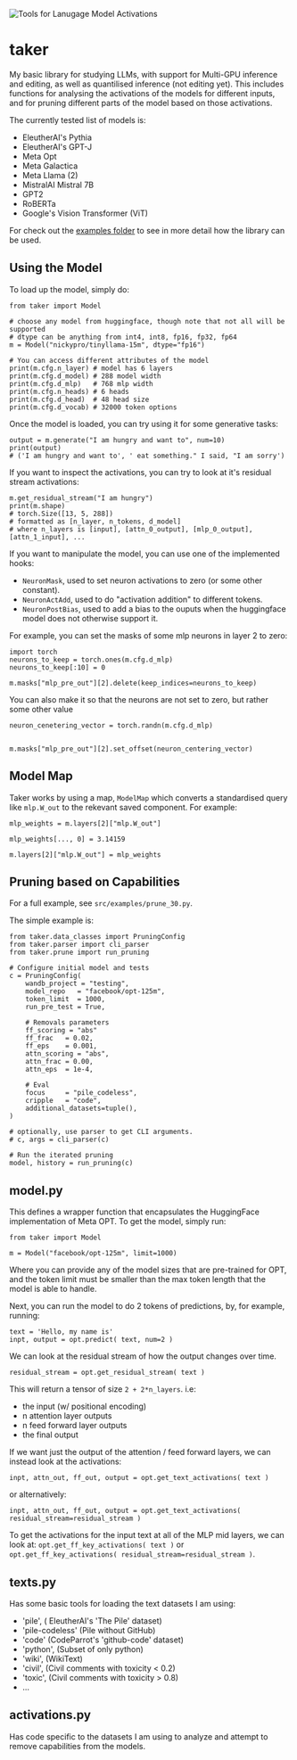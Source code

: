 ![Tools for Lanugage Model Activations](https://github.com/nickypro/taker)

# taker

My basic library for studying LLMs, with support for Multi-GPU inference and
editing, as well as quantilised inference (not editing yet).
This includes functions for analysing the activations of the models for
different inputs, and for pruning different parts of the model based on those
activations.

The currently tested list of models is:
- EleutherAI's Pythia
- EleutherAI's GPT-J
- Meta Opt
- Meta Galactica
- Meta Llama (2)
- MistralAI Mistral 7B
- GPT2
- RoBERTa
- Google's Vision Transformer (ViT)

For check out the [examples folder](https://github.com/nickypro/separability/blob/main/examples) to see in more detail how the library can be used.

## Using the Model

To load up the model, simply do:
```
from taker import Model

# choose any model from huggingface, though note that not all will be supported
# dtype can be anything from int4, int8, fp16, fp32, fp64
m = Model("nickypro/tinyllama-15m", dtype="fp16") 

# You can access different attributes of the model
print(m.cfg.n_layer) # model has 6 layers
print(m.cfg.d_model) # 288 model width
print(m.cfg.d_mlp)   # 768 mlp width
print(m.cfg.n_heads) # 6 heads
print(m.cfg.d_head)  # 48 head size
print(m.cfg.d_vocab) # 32000 token options
```

Once the model is loaded, you can try using it for some generative tasks:
```
output = m.generate("I am hungry and want to", num=10)
print(output)
# ('I am hungry and want to', ' eat something." I said, "I am sorry')
```

If you want to inspect the activations, you can try to look at it's residual stream activations:
```
m.get_residual_stream("I am hungry")
print(m.shape)
# torch.Size([13, 5, 288])
# formatted as [n_layer, n_tokens, d_model]
# where n_layers is [input], [attn_0_output], [mlp_0_output], [attn_1_input], ...
```

If you want to manipulate the model, you can use one of the implemented hooks:
- `NeuronMask`, used to set neuron activations to zero (or some other constant).
- `NeuronActAdd`, used to do "activation addition" to different tokens.
- `NeuronPostBias`, used to add a bias to the ouputs when the huggingface model does not otherwise support it.

For example, you can set the masks of some mlp neurons in layer 2 to zero:
```
import torch
neurons_to_keep = torch.ones(m.cfg.d_mlp)
neurons_to_keep[:10] = 0

m.masks["mlp_pre_out"][2].delete(keep_indices=neurons_to_keep)
```

You can also make it so that the neurons are not set to zero, but rather some other value
```
neuron_cenetering_vector = torch.randn(m.cfg.d_mlp)


m.masks["mlp_pre_out"][2].set_offset(neuron_centering_vector)
```


## Model Map

Taker works by using a map, `ModelMap` which converts a standardised query like `mlp.W_out` to
the rekevant saved component. For example:
```
mlp_weights = m.layers[2]["mlp.W_out"]

mlp_weights[..., 0] = 3.14159

m.layers[2]["mlp.W_out"] = mlp_weights
```


## Pruning based on Capabilities

For a full example, see `src/examples/prune_30.py`.

The simple example is:
```
from taker.data_classes import PruningConfig
from taker.parser import cli_parser
from taker.prune import run_pruning

# Configure initial model and tests
c = PruningConfig(
    wandb_project = "testing",
    model_repo   = "facebook/opt-125m",
    token_limit  = 1000,
    run_pre_test = True,

    # Removals parameters
    ff_scoring = "abs"
    ff_frac   = 0.02,
    ff_eps    = 0.001,
    attn_scoring = "abs",
    attn_frac = 0.00,
    attn_eps  = 1e-4,

    # Eval
    focus     = "pile_codeless",
    cripple   = "code",
    additional_datasets=tuple(),
)

# optionally, use parser to get CLI arguments.
# c, args = cli_parser(c)

# Run the iterated pruning
model, history = run_pruning(c)

```

## model.py
This defines a wrapper function that encapsulates the HuggingFace implementation of Meta OPT.
To get the model, simply run:

```
from taker import Model

m = Model("facebook/opt-125m", limit=1000)
```

Where you can provide any of the model sizes that are pre-trained for OPT, and the token limit must be smaller than the max token length that the model is able to handle.

Next, you can run the model to do 2 tokens of predictions, by, for example, running:
```
text = 'Hello, my name is'
inpt, output = opt.predict( text, num=2 )
```

We can look at the residual stream of how the output changes over time.
```
residual_stream = opt.get_residual_stream( text )
```
This will return a tensor of size `2 + 2*n_layers`.
i.e:
- the input (w/ positional encoding)
- n attention layer outputs
- n feed forward layer outputs
- the final output

If we want just the output of the attention / feed forward layers, we can instead look at the activations:
```
inpt, attn_out, ff_out, output = opt.get_text_activations( text )
```
or alternatively:
```
inpt, attn_out, ff_out, output = opt.get_text_activations( residual_stream=residual_stream )
```

To get the activations for the input text at all of the MLP mid layers, we can look at:
`opt.get_ff_key_activations( text )` or `opt.get_ff_key_activations( residual_stream=residual_stream )`.

## texts.py
Has some basic tools for loading the text datasets I am using:
- 'pile', ( EleutherAI's 'The Pile' dataset)
- 'pile-codeless' (Pile without GitHub)
- 'code' (CodeParrot's 'github-code' dataset)
- 'python', (Subset of only python)
- 'wiki', (WikiText)
- 'civil', (Civil comments with toxicity < 0.2)
- 'toxic', (Civil comments with toxicity > 0.8)
- ...

## activations.py
Has code specific to the datasets I am using to analyze and attempt to remove capabilities from the models.

